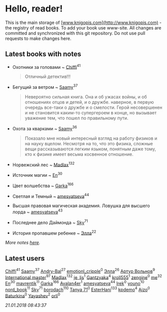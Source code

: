 # Hello, reader!
This is the main storage of [www.knigopis.com](http://www.knigopis.com) - the registry of read books.
To add your book use www-site. All changes are committed and synchronized with this git repository.
Do not use pull requests to make changes here.


## Latest books with notes
* Охотники за головами ~ [Chiffi](users/105/105831994080785626680-google)<sup>41</sup>
    > Отличный детектив!!!

* Бегущий за ветром ~ [Saamy](users/115/115226508-vkontakte)<sup>37</sup>
    > Невероятно сильная книга.
    > Она и об ужасах войны, и об отношениях отцов и детей, и о дружбе.
    > наверное, в первую очередь все-таки о дружбе и о смелости. 
    > Герой несовершенен и не становится каким-то супергероем в конце, но вызывает уважение тем, что пошел по правильному пути.

* Охота за кварками ~ [Saamy](users/115/115226508-vkontakte)<sup>36</sup>
    > Показало мне новый интересный взгляд на работу физиков и на науку вцелом.
    > Несмотря на то, что это физика, сложные вещи рассказываются легким языком, понятным даже тому, кто к физике имеет весьма косвенное отношение.

* Норвежский лес ~ [Madlax](users/158/158304782-vkontakte)<sup>132</sup>

* Источник магии ~ [En](users/333/333646551-vkontakte)<sup>30</sup>

* Цвет волшебства ~ [Garka](users/115/115753719718250012620-google)<sup>166</sup>

* Светлая и Темный ~ [amesyatseva](users/335/3358937-vkontakte)<sup>44</sup>

* Высшая правовая магическая академия. Ловушка для высшего лорда ~ [amesyatseva](users/335/3358937-vkontakte)<sup>43</sup>

* Последнее дело Даймонда ~ [Sky](users/118/118049897850017649660-google)<sup>71</sup>

* История  пропавшем ребенке ~ [Элла](users/100/1002037069862545-facebook)<sup>22</sup>


_More notes [here](latest_books_with_notes.md)._


## Latest users
[Chiffi](users/105/105831994080785626680-google)<sup>41</sup> 
[Saamy](users/115/115226508-vkontakte)<sup>37</sup> 
[Andry-Bal](users/109/109232883876697421544-google)<sup>27</sup> 
[emotionl_cripple](users/145/145555003-vkontakte)<sup>0</sup> 
[Элла](users/100/1002037069862545-facebook)<sup>26</sup> 
[Артур Вольнов](users/225/225880893-vkontakte)<sup>9</sup> 
[International master](users/741/74140988-vkontakte)<sup>97</sup> 
[Madlax](users/158/158304782-vkontakte)<sup>132</sup> 
[je_lis](users/117/117459010591942074929-google)<sup>1</sup> 
[Gantzyaka](users/113/113403981444089823417-google)<sup>4</sup> 
[kroll555](users/550/55069186-vkontakte)<sup>1</sup> 
[zengine](users/104/104039306433880382809-google)<sup>0</sup> 
[me](users/381/381417697-yandex)<sup>32</sup> 
[En](users/333/333646551-vkontakte)<sup>30</sup> 
[mavrentik](users/200/200666735-vkontakte)<sup>11</sup> 
[Garka](users/115/115753719718250012620-google)<sup>166</sup> 
[Avalan4er](users/116/116611107424732523972-google)<sup>1</sup> 
[amesyatseva](users/335/3358937-vkontakte)<sup>44</sup> 
[Irek](users/231/231587839-vkontakte)<sup>0</sup> 
[youno](users/302/302928912-vkontakte)<sup>10</sup> 
[nord_book](users/325/325862222-vkontakte)<sup>11</sup> 
[Sky](users/118/118049897850017649660-google)<sup>71</sup> 
[borodach](users/157/15706320-vkontakte)<sup>110</sup> 
[Tanya 71](users/131/131667662-vkontakte)<sup>0</sup> 
[EsterHani](users/305/30558181-vkontakte)<sup>133</sup> 
[kpdemo](users/587/587843224-yandex)<sup>4</sup> 
[Aizo](users/114/114540976145781763458-google)<sup>0</sup> 
[Baturkina](users/200/2006244976058700-facebook)<sup>0</sup> 
[Yayashev](users/298/298204458-vkontakte)<sup>2</sup> 
[orli](users/106/106815402206046238798-google)<sup>0</sup> 


_21.01.2018 08:43:37_

